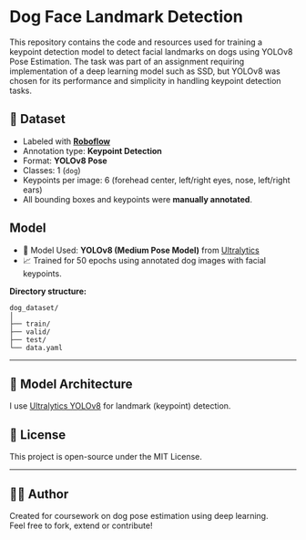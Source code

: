 # Dog Face Landmark Detection

This repository contains the code and resources used for training a keypoint detection model to detect facial landmarks on dogs using YOLOv8 Pose Estimation. The task was part of an assignment requiring implementation of a deep learning model such as SSD, but YOLOv8 was chosen for its performance and simplicity in handling keypoint detection tasks.

## 📁 Dataset

- Labeled with **[Roboflow](https://universe.roboflow.com/adityas-workspace-7fc3f/dog-ogmen/browse?queryText=&pageSize=50&startingIndex=0&browseQuery=true)**
- Annotation type: **Keypoint Detection**
- Format: **YOLOv8 Pose**
- Classes: 1 (`dog`)
- Keypoints per image: 6 (forehead center, left/right eyes, nose, left/right ears)
- All bounding boxes and keypoints were **manually annotated**.

## Model

- 🚀 Model Used: **YOLOv8 (Medium Pose Model)** from [Ultralytics](https://github.com/ultralytics/ultralytics)
- 📈 Trained for 50 epochs using annotated dog images with facial keypoints.

**Directory structure:**
```
dog_dataset/
│
├── train/
├── valid/
├── test/
└── data.yaml
```

---

## 🚀 Model Architecture

I use [Ultralytics YOLOv8](https://github.com/ultralytics/ultralytics) for landmark (keypoint) detection.

## 📄 License

This project is open-source under the MIT License.

---

## 👨‍💻 Author

Created for coursework on dog pose estimation using deep learning.  
Feel free to fork, extend or contribute!
